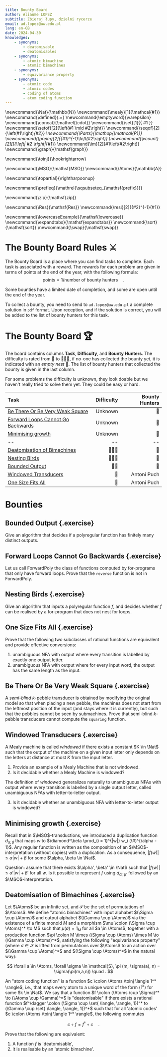 ```yaml
---
title: Bounty Board
author: Aliaume LOPEZ
subtitle: Zbieraj łupy, dzielni rycerze
email: ad.lopez@uw.edu.pl
lang: en-GB
date: 2024-04-30
knowledges:
    - synonyms:
        - deatomisable
        - deatomisables
    - synonyms:
        - atomic bimachine
        - atomic bimachines
    - synonyms:
        - equivariance property
    - synonyms:
        - atomic code
        - atomic codes
        - coding of atoms
        - atom coding function
---
```



\newcommand{\Nat}{\mathbb{N}}
\newcommand{\mealy}[1]{\mathcal{#1}}
\newcommand{\defined}{:=}
\newcommand{\emptyword}{\varepsilon}
\newcommand{\concat}{\mathrel{\cdot}}
\newcommand{\set}[1]{\{ #1 \}}
\newcommand{\setof}[2]{\left\{#1 \mid #2\right\}}
\newcommand{\seqof}[2]{\left(#1\right)_{#2}}
\newcommand{\Parts}{\mathop{\mathcal{P}}}
\newcommand{\preim}[2]{{#1}^{-1}\left(#2\right)}
\newcommand{\vcount}[2][]{\left| #2 \right|_{#1}}
\newcommand{\im}[2]{#1\left(#2\right)}
\newcommand{\graph}{\mathsf{graph}}

\newcommand{\toinj}{\hookrightarrow}

\newcommand{\MSO}{\mathsf{MSO}}
\newcommand{\Atoms}{\mathbb{A}}

\newcommand{\topartial}{\rightharpoonup}

\newcommand{\prefleq}{\mathrel{\sqsubseteq_{\mathsf{prefix}}}}

\newcommand{\zip}{\mathsf{zip}}

\newcommand{\Res}{\mathsf{Res}}
\newcommand{\resi}[2]{{#2}^{-1}{#1}}

\newcommand{\lowercaseExample}{\mathsf{lowercase}}
\newcommand{\expandtabs}{\mathsf{expandtabs}}
\newcommand{\sort}{\mathsf{sort}}
\newcommand{\swap}{\mathsf{swap}}


# The Bounty Board Rules ⚔️

The Bounty Board is a place where you can find tasks to complete. Each task is
associated with a reward. The rewards for each problem are given in terms of points at the end
of the year, with the following formula: $$ \text{points} = 1 / \text{number of
bounty hunters} \quad .$$

Some bounties have a limited date of completion, and some
are open until the end of the year.

To collect a bounty, you need to send to `ad.lopez@uw.edu.pl` a complete
solution in `pdf` format. Upon reception, and if the solution is correct, you
will be added to the list of bounty hunters for this task.

# The Bounty Board 🏆

The board contains columns **Task**, **Difficulty**, and **Bounty Hunters**.
The difficulty is rated from 🌟 to 🌟🌟🌟, if no-one has collected the
bounty yet, it is indicated with an *empty nest* 🪹. The list of bounty hunters
that collected the bounty is given in the last column.

For some problems the difficulty is unknown, they look doable but we haven't
really tried to solve them yet. They could be easy or hard.


| Task  |   Difficulty  |   Bounty Hunters  |
|:--------------|--------------:|------------------:|
| [Be There Or Be Very Weak Square](#be-there-or-be-very-weak-square) | Unknown  | 🪹 |
| [Forward Loops Cannot Go Backwards](#forward-loops-cannot-go-backwards) | Unknown | 🪹 |
| [Minimising growth](#minimising-growth) | Unknown | 🪹 |
|--| -- | -- |
| [Deatomisation of Bimachines](#deatomisation-of-bimachines) | 🌟🌟🌟 | 🪹 |
| [Nesting Birds](#nesting-birds) | 🌟🌟🌟 | 🪹 |
| [Bounded Output](#bounded-output) | 🌟🌟 | 🪹 |
| [Windowed Transducers](#windowed-transducers) | 🌟 | Antoni Puch |
| [One Size Fits All](#one-size-fits-all) | 🌟 | Antoni Puch |


# Bounties

## Bounded Output {.exercise}

Give an algorithm that decides if a polyregular function has finitely many
distinct outputs.

## Forward Loops Cannot Go Backwards {.exercise}

Let us call $\mathsf{ForwardPoly}$ the class of functions computed by
for-programs that only have forward loops. Prove that the `reverse` function is
not in $\mathsf{ForwardPoly}$.

## Nesting Birds {.exercise}

Give an algorithm that inputs a polyregular function $f$, and decides whether
$f$ can be realised by a for-program that does not nest for loops.

## One Size Fits All {.exercise}

Prove that the following two subclasses of rational functions are equivalent
and provide effective conversions:

1. unambiguous NFA with output where every transition is labelled by exactly
   one output letter.
2. unambiguous NFA with output where for every input word, the output has the
   same length as the input. 


## Be There Or Be Very Weak Square {.exercise}

A *semi-blind* $k$-pebble transducer is obtained by modifying the original
model so that when placing a new pebble, the machines does not start from the
leftmost position of the input (and stays where it is currently), but such that
the pebbles cannot be seen by submachines. Prove that semi-blind $k$-pebble
transducers cannot compute the `squaring` function.

## Windowed Transducers {.exercise}

A Mealy machine is called *windowed* if there exists a constant $K \in \Nat$
such that the output of the machine on a given input letter only depends on the
letters at distance at most $K$ from the input letter.

1. Provide an example of a Mealy Machine that is not windowed.
2. Is it decidable whether a Mealy Machine is windowed?

The definition of *windowed* generalizes naturally to unambiguous NFAs with
output where every transition is labelled by a single output letter, called
unambiguous NFAs  with letter-to-letter output.

3. Is it decidable whether an unambiguous NFA with letter-to-letter output is
   windowed?


## Minimising growth {.exercise}

Recall that in $\MSO$-transductions, we introduced a duplication function
$d_{\alpha, \beta}$ that maps $w$ to $\diamond^\beta \prod_{i = 1}^{|w|} w_i
(\#)^{\alpha - 1}$. Any regular function is written as the composition of an
$\MSO$-interpretation (without copies) with a duplication. As a consequence,
$|f(w)| \leq \alpha |w| + \beta$ for some $\alpha, \beta \in \Nat$.

Question: assume that there exists $\alpha', \beta' \in \Nat$ such that $|f(w)|
\leq \alpha' |w| + \beta'$ for all $w$. Is it possible to represent $f$ using
$d_{\alpha',\beta'}$ followed by an $\MSO$-interpretation.


## Deatomisation of Bimachines {.exercise}

Let $\Atoms$ be an infinite set, and $\mathcal{S}$ be the set of permutations
of $\Atoms$. We define "atomic bimachines" with input alphabet $(\Sigma \cup
\Atoms)$ and output alphabet $(\Gamma \cup \Atoms)$ via the existence of
a finite monoid $M$ and a morphism $\mu \colon (\Sigma \cup \Atoms)^* \to M$
such that $\mu(a) = 1_M$ for all $a \in \Atoms$, together with a production
function $\pi \colon M \times (\Sigma \cup \Atoms) \times M \to (\Gamma \cup
\Atoms)^*$, satisfying the following "equivariance property" (where $\sigma \in
\mathcal{S}$ is lifted from permutations over $\Atoms$ to an action over
$(\Gamma \cup \Atoms)^*$ and $(\Sigma \cup \Atoms)^*$ in the natural way):

$$
\forall a \in \Atoms, \forall \sigma \in \mathcal{S},
\pi (m, \sigma(a), n) = \sigma(\pi(m,a,n)) \quad .
$$

An "atom coding function" is a function $c \colon \Atoms \toinj \langle 1^*
\rangle$, i.e., that maps every atom to a unique word of the form $\langle 1^k
\rangle$ for some $k \in \Nat$. We say that a function $f \colon (\Atoms \cup
\Sigma)^* \to (\Atoms \cup \Gamma)^*$ is "deatomisable" if there exists
a rational function $f^\dagger \colon (\Sigma \cup \set{ \langle, \rangle,
1})^* to (\Gamma \cup \set{ \langle, \rangle, 1})^*$ such that for all 'atomic
codes' $c \colon \Atoms \toinj \langle 1^* \rangle$, the following commutes

$$
c \circ f = f^\dagger \circ c \quad .
$$

Prove that the following are equivalent:

1. A function $f$ is 'deatomisable',
2. It is realisable by an 'atomic bimachine'.
